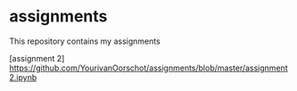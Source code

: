 # assignments
This repository contains my assignments

[assignment 2] https://github.com/YourivanOorschot/assignments/blob/master/assignment2.ipynb





